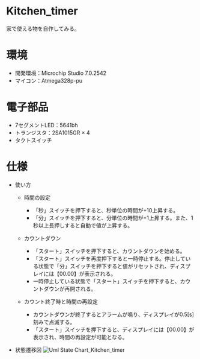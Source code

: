 # Kitchen_timer

家で使える物を自作してみる。


# 環境
* 開発環境：Microchip Studio 7.0.2542
* マイコン：Atmega328p-pu

# 電子部品
* 7セグメントLED：5641bh
* トランジスタ：2SA1015GR × 4
* タクトスイッチ

# 仕様
* 使い方
  - 時間の設定
    - 「秒」スイッチを押下すると、秒単位の時間が+10上昇する。
    - 「分」スイッチを押下すると、分単位の時間が+1上昇する。また、1秒以上長押しすると自動で値が上昇する。

  - カウントダウン
    - 「スタート」スイッチを押下すると、カウントダウンを始める。
    - 「スタート」スイッチを再度押下すると一時停止する。停止している状態で「分」スイッチを押下すると値がリセットされ、ディスプレイには【00.00】が表示される。
    - 一時停止している状態で「スタート」スイッチを押下すると、カウントダウンが再開される。

  - カウント終了時と時間の再設定
    - カウントダウンが終了するとアラームが鳴り、ディスプレイが0.5[s]刻みで点滅する。
    - 「スタート」スイッチを押下すると、ディスプレイには【00.00】が表示され、時間の再設定が可能となる。

* 状態遷移図
![Uml State Chart_Kitchen_timer](https://user-images.githubusercontent.com/61465092/111067222-a2a5b980-8506-11eb-8ee8-04d1a45f2230.png)

